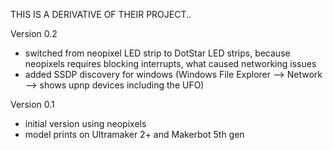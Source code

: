 THIS IS A DERIVATIVE OF THEIR PROJECT..

Version 0.2
* switched from neopixel LED strip to DotStar LED strips, because neopixels requires blocking interrupts, what caused networking issues
* added SSDP discovery for windows (Windows File Explorer --> Network --> shows upnp devices including the UFO)

Version 0.1
* initial version using neopixels
* model prints on Ultramaker 2+ and Makerbot 5th gen